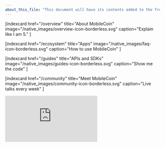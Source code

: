 ```yaml
---
about_this_file: "This document will have its contents added to the front page beneath the hero section and above the footer. Note that when mixing md and html, you must include line breaks so the interpreter knows to switch rules, and be aware than too much leading space might be read as a <code> block"
---
```


<div className="section index-cards">
<div className="width">
<div className="grid grid-cols-1 md:grid-cols-2 xl:grid-cols-4">

[indexcard href="/overview" title="About MobileCoin" image="/native_images/overview-icon-borderless.svg" 
    caption="Explain like I am 5." ]

[indexcard href="/ecosystem" title="Apps" image="/native_images/faq-icon-borderless.svg" 
    caption="How to use MobileCoin" ]

[indexcard href="/guides" title="APIs and SDKs" image="/native_images/guides-icon-borderless.svg" 
    caption="Show me the code" ]

[indexcard href="/community" title="Meet MobileCoin" image="/native_images/community-icon-borderless.svg"
    caption="Live talks every week" ]

</div>
</div>
</div>
  
  <div className="section video-embed relative w-4/5 max-w-[800px] m-auto">
<div className="pb-[56.25%] relative overflow-hidden rounded-lg">
<iframe src="https://www.youtube.com/embed/DAyojx67Stg" title="YouTube video player" 
  frameborder="0" allow="accelerometer; autoplay; clipboard-write; encrypted-media; gyroscope; picture-in-picture" allowfullscreen 
className="w-full h-full absolute inset-0"></iframe>
</div>
</div>

